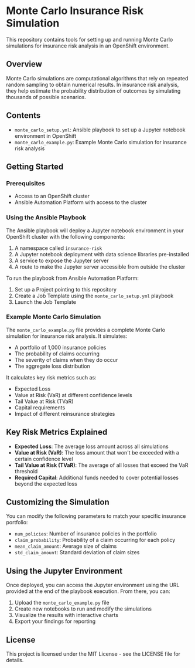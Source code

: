 # Monte Carlo Insurance Risk Simulation

This repository contains tools for setting up and running Monte Carlo simulations for insurance risk analysis in an OpenShift environment.

## Overview

Monte Carlo simulations are computational algorithms that rely on repeated random sampling to obtain numerical results. In insurance risk analysis, they help estimate the probability distribution of outcomes by simulating thousands of possible scenarios.

## Contents

- `monte_carlo_setup.yml`: Ansible playbook to set up a Jupyter notebook environment in OpenShift
- `monte_carlo_example.py`: Example Monte Carlo simulation for insurance risk analysis

## Getting Started

### Prerequisites

- Access to an OpenShift cluster
- Ansible Automation Platform with access to the cluster

### Using the Ansible Playbook

The Ansible playbook will deploy a Jupyter notebook environment in your OpenShift cluster with the following components:

1. A namespace called `insurance-risk`
2. A Jupyter notebook deployment with data science libraries pre-installed
3. A service to expose the Jupyter server
4. A route to make the Jupyter server accessible from outside the cluster

To run the playbook from Ansible Automation Platform:

1. Set up a Project pointing to this repository
2. Create a Job Template using the `monte_carlo_setup.yml` playbook
3. Launch the Job Template

### Example Monte Carlo Simulation

The `monte_carlo_example.py` file provides a complete Monte Carlo simulation for insurance risk analysis. It simulates:

- A portfolio of 1,000 insurance policies
- The probability of claims occurring
- The severity of claims when they do occur
- The aggregate loss distribution

It calculates key risk metrics such as:

- Expected Loss
- Value at Risk (VaR) at different confidence levels
- Tail Value at Risk (TVaR)
- Capital requirements
- Impact of different reinsurance strategies

## Key Risk Metrics Explained

- **Expected Loss**: The average loss amount across all simulations
- **Value at Risk (VaR)**: The loss amount that won't be exceeded with a certain confidence level
- **Tail Value at Risk (TVaR)**: The average of all losses that exceed the VaR threshold
- **Required Capital**: Additional funds needed to cover potential losses beyond the expected loss

## Customizing the Simulation

You can modify the following parameters to match your specific insurance portfolio:

- `num_policies`: Number of insurance policies in the portfolio
- `claim_probability`: Probability of a claim occurring for each policy
- `mean_claim_amount`: Average size of claims
- `std_claim_amount`: Standard deviation of claim sizes

## Using the Jupyter Environment

Once deployed, you can access the Jupyter environment using the URL provided at the end of the playbook execution. From there, you can:

1. Upload the `monte_carlo_example.py` file
2. Create new notebooks to run and modify the simulations
3. Visualize the results with interactive charts
4. Export your findings for reporting

## License

This project is licensed under the MIT License - see the LICENSE file for details.
